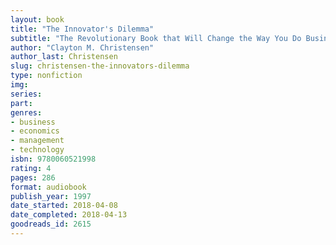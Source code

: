 ```yaml
---
layout: book
title: "The Innovator's Dilemma"
subtitle: "The Revolutionary Book that Will Change the Way You Do Business"
author: "Clayton M. Christensen"
author_last: Christensen
slug: christensen-the-innovators-dilemma
type: nonfiction
img: 
series: 
part: 
genres:
- business
- economics
- management
- technology
isbn: 9780060521998
rating: 4
pages: 286
format: audiobook
publish_year: 1997
date_started: 2018-04-08
date_completed: 2018-04-13
goodreads_id: 2615
---
```


